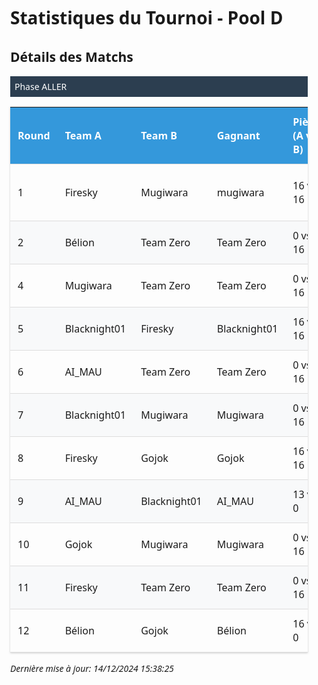<style>
            .tournament-stats {
                font-family: 'Segoe UI', system-ui, sans-serif;
                max-width: 1200px;
                margin: 2em auto;
                padding: 0 1em;
            }
            .stats-section { margin-bottom: 2em; }
            .phase-header {
                background: #2c3e50;
                color: white;
                padding: 0.5em;
                margin: 1em 0;
            }
            table {
                width: 100%;
                border-collapse: collapse;
                margin: 1em 0;
                box-shadow: 0 1px 3px rgba(0,0,0,0.2);
            }
            th, td {
                padding: 12px;
                text-align: left;
                border-bottom: 1px solid #ddd;
            }
            th { 
                background: #3498db;
                color: white;
            }
            tr:nth-child(even) { background: #f8f9fa; }
            tr:hover { background: #f1f4f7; }
            .summary-card {
                background: #f8f9fa;
                border-radius: 8px;
                padding: 1em;
                margin: 1em 0;
                box-shadow: 0 2px 4px rgba(0,0,0,0.1);
        </style>
<div class='tournament-stats'>

# Statistiques du Tournoi - Pool D

## Détails des Matchs


<div class='phase-header'>Phase ALLER</div>

| Round | Team A | Team B | Gagnant | Pièces (A vs B) | Coups (A vs B) | Temps (A vs B) : ms | Raison |
|-------|---------|---------|----------|--------------|-------------|-------------|---------|
| 1 | Firesky | Mugiwara | mugiwara | 16 vs 16 | 0 vs 0 | 500000000000000009942312419328.000 vs 500000000000000009942312419328.000 | crash |
| 2 | Bélion | Team Zero | Team Zero | 0 vs 16 | 0 vs 0 | 0.000 vs 0.000 | Forfeit of Bélion |
| 4 | Mugiwara | Team Zero | Team Zero | 0 vs 16 | 0 vs 0 | 0.000 vs 0.000 | Forfeit of Mugiwara |
| 5 | Blacknight01 | Firesky | Blacknight01 | 16 vs 16 | 1 vs 0 | 499982000000000008912896.000 vs 499999999999999991611392.000 | crash |
| 6 | AI_MAU | Team Zero | Team Zero | 0 vs 16 | 0 vs 0 | 0.000 vs 0.000 | Forfeit of AI_MAU |
| 7 | Blacknight01 | Mugiwara | Mugiwara | 0 vs 16 | 61 vs 61 | 498179000000000000.000 vs 371089000000000000.000 | no_soldiers |
| 8 | Firesky | Gojok | Gojok | 16 vs 16 | 0 vs 0 | 500000000000000.000 vs 500000000000000.000 | crash |
| 9 | AI_MAU | Blacknight01 | AI_MAU | 13 vs 0 | 36 vs 32 | 497733000000.000 vs 499019000000.000 | no_soldiers |
| 10 | Gojok | Mugiwara | Mugiwara | 0 vs 16 | 73 vs 73 | 498155000.000 vs 364980000.000 | no_soldiers |
| 11 | Firesky | Team Zero | Team Zero | 0 vs 16 | 0 vs 0 | 0.000 vs 0.000 | Forfeit of Firesky |
| 12 | Bélion | Gojok | Bélion | 16 vs 0 | 0 vs 0 | 0.000 vs 0.000 | Forfeit of Gojok |


_Dernière mise à jour: 14/12/2024 15:38:25_
</div>